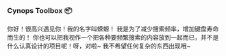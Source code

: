 ### Cynops Toolbox 📦

你好！很高兴遇见你！我的名字叫蝾螈！
我是为了减少搜索频率，增加键盘寿命而生的！
你也可以把我视作一个把各种要频繁搜索的内容放到一起而已，并不是什么认真设计的项目呢！呀，对啦~ 我不希望任何复杂的东西出现哦~
